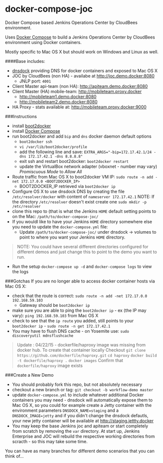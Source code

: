 # docker-compose-joc
Docker Compose based Jenkins Operations Center by CloudBees environment.

Uses [Docker Compose](https://docs.docker.com/compose/) to build a Jenkins Operations Center by CloudBees environment using Docker containers.

Mostly specific to Mac OS X but should work on Windows and Linux as well.

####Base includes:
- [dnsdock](https://github.com/tonistiigi/dnsdock) providing DNS for docker containers and exposed to Mac OS X
- JOC by CloudBees (non HA) - availabe at http://joc.demo.docker:8080
  - JNLP port: `4001`
- Client Master api-team (non HA): http://apiteam.demo.docker:8080
- Client Master (HA) mobile-team: http://mobileteam.proxy.docker
  - http://mobileteam1.demo.docker:8080
  - http://mobileteam2.demo.docker:8080
- HA Proxy - stats available at: http://mobileteam.proxy.docker:9000

###Instructions
- install [boot2docker](https://github.com/boot2docker/osx-installer/releases/tag/v1.5.0)
- install [Docker Compose](https://docs.docker.com/compose/install/)
- run boot2docker and add `bip` and `dns` docker daemon default options
  - `boot2docker ssh`
  - `vi /var/lib/boot2docker/profile`
  - add the following line and save: `EXTRA_ARGS="-bip=172.17.42.1/24 -dns 172.17.42.1 -dns 8.8.8.8"`
  - exit ssh and restart boot2docker: `boot2docker restart`
  - update the VirtualBox network adapter (vboxnet<x> - number may vary) *Promiscuous Mode* to *Allow All*
- Route traffic from Mac OS X to boot2docker VM IP: `sudo route -n add -net 172.17.0.0 <BOOT2DOCKER_IP>`
  - BOOT2DOCKER_IP retrieved via `boot2docker ip`
- Configure OS X to use dnsdock DNS by creating the file `/etc/resolver/docker` with content of `nameserver 172.17.42.1`
NOTE: If the directory `/etc/resolver` doesn't exist create one `sudo mkdir -p /etc/resolver`
- clone this repo to (that is what the Jenkins `HOME` default setting points to on the Mac: `/path/to/docker-compose-joc/`
- If you wouldl like to have your Jenkins `HOME` directory somewhere else you need to update the `docker-compose.yml` file:
  - Update `/path/to/docker-compose-joc/` under dnsdock -> volumes to point to where you want your Jenkins `HOME` directory.
> NOTE: You could have several different directories configured for different demos and just change this to point to the demo you want to run.
- Run the setup `docker-compose up -d` and `docker-compose logs` to view the logs


###Gotchas
If you are no longer able to access docker container hosts via Mac OS X:
- check that the route is correct: `sudo route -n add -net 172.17.0.0 192.168.59.103`
  - Gateway should be `boot2docker ip`
- make sure you are able to ping the `boot2docker ip` - ex (the IP may vary): `ping 192.168.59.103` from Mac OS X
- check to see that the `ip route` you added, still points to your `boot2docker ip` - `sudo route -n get 172.17.42.1`
- You may have to flush DNS cache - on Yosemite use: `sudo discoveryutil mdnsflushcache`
> Update : 04/22/15 - dockerfile/haproxy image was missing from docker hub. To create that container locally
> Checkout `git clone https://github.com/dockerfile/haproxy.git`
> `cd haproxy`
> `docker build -t dockerfile/haproxy .`
> `docker images`
> Confirm that `dockerfile/haproxy` image exists

###Create a New Demo
- You should probably fork this repo, but not absolutely necessary
- checkout a new branch or tag: `git checkout -b workflow-demo master`
- update `docker-compose.yml` to include whatever additional Docker containers you may need - dnsdock will automatically expose them to Mac OS X, so you could for example create a Jetty container with the environment parameters `DNSDOCK_NAME=staging` and a `DNSDOCK_IMAGE=jetty` and if you didn't change the dnsdock defautls, your new jetty container will be available at http://staging.jettty.docker
- You may keep the base Jenkins joc and apiteam or start completely from scratch by removing the `var` directory. At start up, Jenkins Enterprise and JOC will rebuild the respective working directories from scracth - so this may take some time.

You can have as many branches for different demo scenarios that you can think of...
